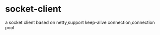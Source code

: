 socket-client
=============

a socket client based on netty,support  keep-alive connection,connection pool
